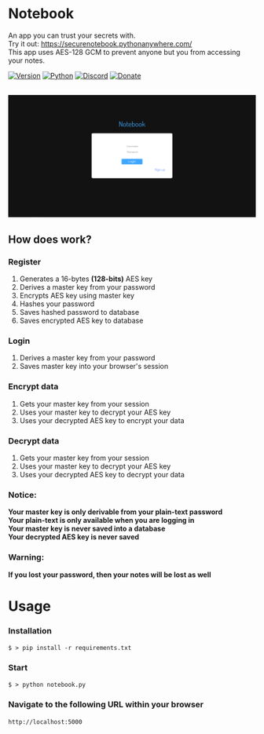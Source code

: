 # Notebook

An app you can trust your secrets with.<br>
Try it out: https://securenotebook.pythonanywhere.com/<br>
This app uses AES-128 GCM to prevent anyone but you from accessing your notes.<br>

[![Version](https://img.shields.io/badge/Version-v0.1.0-blue.svg)]()
[![Python](https://img.shields.io/badge/Python-v3-blue.svg)]()
[![Discord](https://img.shields.io/badge/Chat-Server-brightgreen.svg)](https://discord.gg/SMUaWmn)
[![Donate](https://img.shields.io/badge/PayPal-Donate-orange.svg)](https://www.paypal.me/Msheikh03)
<br><br>

<img src="screenshots/login.PNG"/>

## How does work?

### Register

1. Generates a 16-bytes **(128-bits)** AES key
2. Derives a master key from your password
3. Encrypts AES key using master key
4. Hashes your password
5. Saves hashed password to database
6. Saves encrypted AES key to database

### Login

1. Derives a master key from your password
2. Saves master key into your browser's session

### Encrypt data

1. Gets your master key from your session
2. Uses your master key to decrypt your AES key
3. Uses your decrypted AES key to encrypt your data

### Decrypt data

1. Gets your master key from your session
2. Uses your master key to decrypt your AES key
3. Uses your decrypted AES key to decrypt your data

### Notice:

**Your master key is only derivable from your plain-text password**<br>
**Your plain-text is only available when you are logging in**<br>
**Your master key is never saved into a database**<br>
**Your decrypted AES key is never saved**

### Warning:

**If you lost your password, then your notes will be lost as well**

# Usage

### Installation

```shell
$ > pip install -r requirements.txt
```

### Start

```shell
$ > python notebook.py
```

### Navigate to the following URL within your browser

```
http://localhost:5000
```
